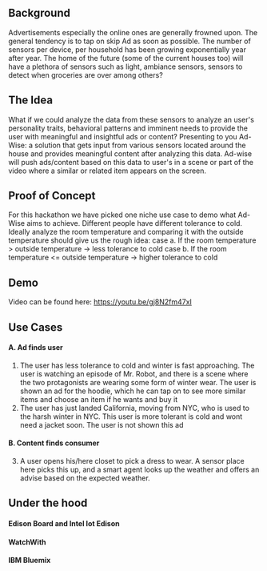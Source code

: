 ## Background
 Advertisements especially the online ones are generally frowned upon. The general tendency is to tap on skip Ad as soon as possible.
 The number of sensors per device, per household has been growing exponentially  year after year. The home of the future (some of the current houses too) will have a plethora of sensors such as light, ambiance sensors, sensors to detect when groceries are over among others?

## The Idea
What if we could analyze the data from these sensors to analyze an user's personality traits, behavioral patterns and imminent needs to provide the user with meaningful and insightful ads or content?
Presenting to you Ad-Wise: a solution that gets input from various sensors located around the house and provides meaningful content after analyzing this data. Ad-wise will push ads/content based on this data to user's in a scene or part of the video where a similar or related item appears on the screen.

## Proof of Concept
For this hackathon we have picked one niche use case to demo what Ad-Wise aims to achieve.
Different people have different tolerance to cold. Ideally analyze the room temperature and comparing it with the outside temperature should give us the rough idea:
case a. If the room temperature > outside temperature -> less tolerance to cold
case b. If the room temperature <= outside temperature -> higher tolerance to cold

## Demo
Video can be found here: https://youtu.be/gj8N2fm47xI

## Use Cases
#### A. Ad finds user
1. The user has less tolerance to cold and winter is fast approaching. The user is watching an episode of Mr. Robot, and  there is a scene where the two protagonists are wearing some form of winter wear. The user is shown an ad for the hoodie, which he can tap on to see more similar items and choose an item if he wants and buy it
2. The user has just landed California, moving from NYC, who is used to the harsh winter in NYC. This user is more tolerant is cold and wont need a jacket soon. The user is not shown this ad
#### B. Content finds consumer
3. A user opens his/here closet to pick a dress to wear. A sensor place here picks this up, and a smart agent looks up the weather and offers an advise based on the expected weather.

## Under the hood
#### Edison Board and Intel Iot Edison
#### WatchWith
#### IBM Bluemix
